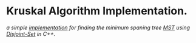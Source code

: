 # Kruskal Algorithm Implementation.
*a simple [implementation](https://en.wikipedia.org/wiki/Kruskal%27s_algorithm) for finding the minimum spaning tree [MST](https://en.wikipedia.org/wiki/Minimum_spanning_tree) using [Disjoint-Set](https://en.wikipedia.org/wiki/Disjoint-set_data_structure) in C++.*
